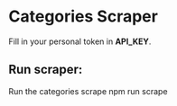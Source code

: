 # Categories Scraper

Fill in your personal token in **API_KEY**.

## Run scraper:

Run the categories scrape
npm run scrape
